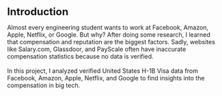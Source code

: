 <p><b><span style="font-size: x-large;">Introduction</span></b></p><div><div>Almost every engineering student wants to work at Facebook, Amazon, Apple, Netflix, or Google. But why? After doing some research, I learned that compensation and reputation are the biggest factors. Sadly, websites like Salary.com, Glassdoor, and PayScale often have inaccurate compensation statistics because no data is verified.&nbsp;</div><div><br /></div><div>In this project, I analyzed verified United States H-1B Visa data from Facebook, Amazon, Apple, Netflix, and Google to find insights into the compensation in big tech.
